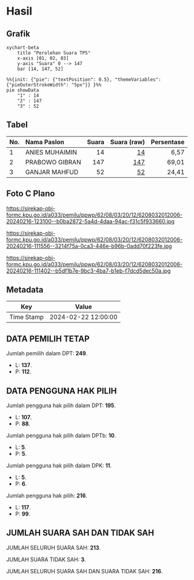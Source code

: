 # Hasil

## Grafik

```mermaid
xychart-beta
    title "Perolehan Suara TPS"
    x-axis [01, 02, 03]
    y-axis "Suara" 0 --> 147
    bar [14, 147, 52]
```

```mermaid
%%{init: {"pie": {"textPosition": 0.5}, "themeVariables": {"pieOuterStrokeWidth": "5px"}} }%%
pie showData
    "1" : 14
    "2" : 147
    "3" : 52
```

## Tabel

| No. | Nama Paslon    | Suara | Suara (raw) | Persentase |
|:--- |:-------------- | -----:| -----------:| ----------:|
| 1   | ANIES MUHAIMIN | 14    | [14][p-1]   | 6,57       |
| 2   | PRABOWO GIBRAN | 147   | [147][p-2]  | 69,01      |
| 3   | GANJAR MAHFUD  | 52    | [52][p-3]   | 24,41      |


[p-1]: https://github.com/gigit-pemilu/pemilu-2024-62-kalimantan-tengah/blob/main/pilpres/hitung-suara/sub/62-kalimantan-tengah/sub/08-sukamara/sub/03-balai-riam/sub/2012-bangun-jaya/sub/006-tps/sub/paslon-1.txt
[p-2]: https://github.com/gigit-pemilu/pemilu-2024-62-kalimantan-tengah/blob/main/pilpres/hitung-suara/sub/62-kalimantan-tengah/sub/08-sukamara/sub/03-balai-riam/sub/2012-bangun-jaya/sub/006-tps/sub/paslon-2.txt
[p-3]: https://github.com/gigit-pemilu/pemilu-2024-62-kalimantan-tengah/blob/main/pilpres/hitung-suara/sub/62-kalimantan-tengah/sub/08-sukamara/sub/03-balai-riam/sub/2012-bangun-jaya/sub/006-tps/sub/paslon-3.txt

## Foto C Plano

https://sirekap-obj-formc.kpu.go.id/a033/pemilu/ppwp/62/08/03/20/12/6208032012006-20240216-123100--b0ba2872-5a4d-4daa-94ac-f31c5f933660.jpg

https://sirekap-obj-formc.kpu.go.id/a033/pemilu/ppwp/62/08/03/20/12/6208032012006-20240216-111556--3214f75a-0ca3-446e-b96b-0add70f223fe.jpg

https://sirekap-obj-formc.kpu.go.id/a033/pemilu/ppwp/62/08/03/20/12/6208032012006-20240216-111402--b5df1b7e-9bc3-4ba7-b1eb-f7dcd5dec50a.jpg


## Metadata

| Key        | Value               |
| ---------- | ------------------- |
| Time Stamp | 2024-02-22 12:00:00 |


## DATA PEMILIH TETAP

Jumlah pemilih dalam DPT: **249**.
 * L: **137**.
 * P: **112**.

## DATA PENGGUNA HAK PILIH

Jumlah pengguna hak pilih dalam DPT: **195**.
 * L: **107**.
 * P: **88**.

Jumlah pengguna hak pilih dalam DPTb: **10**.
 * L: **5**.
 * P: **5**.

Jumlah pengguna hak pilih dalam DPK: **11**.
 * L: **5**.
 * P: **6**.

Jumlah pengguna hak pilih: **216**.
 * L: **117**.
 * P: **99**.

## JUMLAH SUARA SAH DAN TIDAK SAH

JUMLAH SELURUH SUARA SAH: **213**.

JUMLAH SUARA TIDAK SAH: **3**.

JUMLAH SELURUH SUARA SAH DAN SUARA TIDAK SAH: **216**.


